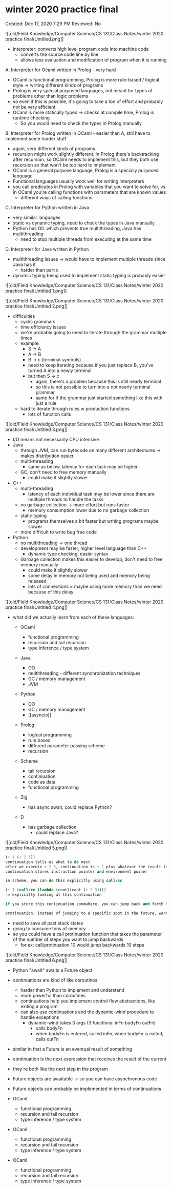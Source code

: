 # winter 2020 practice final

Created: Dec 17, 2020 7:29 PM
Reviewed: No

![[old/Field Knowledge/Computer Science/CS 131/Class Notes/winter 2020 practice final/Untitled.png]]

- interpreter: converts high level program code into machine code
    - converts the source code line by line
    - allows less evaluation and modification of program when it is running

A.  Interpreter for Ocaml written in Prolog - very hard

- OCaml is functional programming, Prolog is more rule-based /  logical style → writing different kinds of programs
- Prolog is very special purposed languages, not meant for types of problems other than logic problems
- so even if this is possible, it's going to take a ton of effort and probably not be very efficient
- OCaml is more statically typed → checks at compile time, Prolog is runtime checking
    - So you would need to check the types in Prolog manually

B.  Interpreter for Prolog written in OCaml - easier than A, still have to implement some harder stuff

- again, very different kinds of programs
- recursion might work slightly different, in Prolog there's backtracking after recursion, so OCaml needs to implement this, but they both use recursion so that won't be too hard to implement
- OCaml is a general purpose language, Prolog is a specially purposed language
- Functional languages usually work well for writing interpreters
- you call predicates in Prolog with variables that you want to solve for, vs in OCaml you're calling functions with parameters that are known values
    - different ways of calling functions

C. Interpreter for Python written in Java 

- very similar languages
- static vs dynamic typing, need to check the types in Java manually
- Python has GIL which prevents true multithreading, Java has multithreading
    - need to stop multiple threads from executing at the same time

D. Interpreter for Java written in Python 

- multithreading issues → would have to implement multiple threads since Java has it
    - harder than part c
- dynamic typing being used to implement static typing is probably easier

![[old/Field Knowledge/Computer Science/CS 131/Class Notes/winter 2020 practice final/Untitled 1.png]]

![[old/Field Knowledge/Computer Science/CS 131/Class Notes/winter 2020 practice final/Untitled 2.png]]

- difficulties
    - cyclic grammars
    - time efficiency issues
    - we're probably going to need to iterate through the grammar multiple times
    - example:
        - S → A
        - A → B
        - B → c (terminal symbols)
        - need to keep iterating because if you just replace B, you've turned A into a newly terminal
        - but then S → c
            - again, there's a problem because this is still  nearly terminal
            - so this is not possible to turn into a not nearly terminal grammar
            - same for if the grammar just started something like this with just a rule
    - hard to iterate through rules w production functions
        - lots of function calls

![[old/Field Knowledge/Computer Science/CS 131/Class Notes/winter 2020 practice final/Untitled 3.png]]

- I/O means not necessarily CPU intensive
- Java
    - through JVM, can run bytecode on many different architectures → makes distribution easier
    - multi-threading
        - same as below, latency for each task may be higher
    - GC, don't need to free memory manually
        - could make it slightly slower
- C++
    - multi-threading
        - latency of each individual task may be lower since there are multiple threads to handle the tasks
    - no garbage collection → more effort but runs faster
        - memory consumption lower due to no garbage collection
    - static typing
        - programs themselves a bit faster but writing programs maybe slower
    - more difficult to write bug free code
- Python
    - no multithreading → one thread
    - development may be faster, higher level language than C++
        - dynamic type checking, easier syntax
    - Garbage collection makes this easier to develop, don't need to free memory manually
        - could make it slightly slower
        - some delay in memory not being used and memory being released
        - lots of connections = maybe using more memory than we need because of this delay

![[old/Field Knowledge/Computer Science/CS 131/Class Notes/winter 2020 practice final/Untitled 4.png]]

- what did we actually learn from each of these languages:
    - OCaml
        - functional programming
        - recursion and tail recursion
        - type inference / type system
    - Java
        - OO
        - multithreading - different synchronization techniques
        - GC / memory management
        - JVM
    - Python
        - OO
        - GC / memory management
        - [[asyncio]]
    - Prolog
        - logical programming
        - rule based
        - different parameter passing scheme
        - recursion
    - Scheme
        - tail recursion
        - continiuation
        - code as data
        - functional programming

    - Zig
        - has async await, could replace Python?
    - D
        - has garbage collection
            - could replace Java?

![[old/Field Knowledge/Computer Science/CS 131/Class Notes/winter 2020 practice final/Untitled 5.png]]

```scheme
(+ 1 (+ 2 3)) 
continuation tells us what to do next 
after we execute + 2 3, continuation is + 1 plus whatever the result is
continuation stores instruction pointer and environment poiner

in scheme, you can do this explicitly using call/cc

(+ 1 (call/cc (lambda (cont)(cont (+ 2 3))))
-> explicitly looking at this continuation

if you store this continuation somewhere, you can jump back and forth to and from this location 
```

```scheme
protinuation: instead of jumping to a specific spot in the future, want to jump backwards in history 
```

- need to save all past stack states
- going to consume tons of memory
- so you could have a call protinuation function that takes the parameter of the number of steps you want to jump backwards
    - for ex: call/protinuation 10 would jump backwards 10 steps

![[old/Field Knowledge/Computer Science/CS 131/Class Notes/winter 2020 practice final/Untitled 6.png]]

- Python "await" awaits a Future object
- continuations are kind of like coroutines
    - harder than Python to implement and understand
    - more powerful than coroutines
    - continuations help you implement control flow abstractions, like exiting a program
    - can also use continuations and the dynamic-wind procedure to handle exceptions
        - dynamic-wind takes 3 args (3 functions: inFn bodyFn outFn)
            - calls bodyFn
            - when bodyFn is entered, called inFn, when bodyFn is exited, calls outFn
- similar in that a Future is an eventual result of something
- continuation is the next expression that receives the result of the current
- they're both like the next step in the program
- Future objects are awaitable → so you can have asynchronous code
- Future objects can probably be implemented in terms of continuations

- OCaml
    - functional programming
    - recursion and tail recursion
    - type inference / type system
- OCaml
    - functional programming
    - recursion and tail recursion
    - type inference / type system
- OCaml
    - functional programming
    - recursion and tail recursion
    - type inference / type system